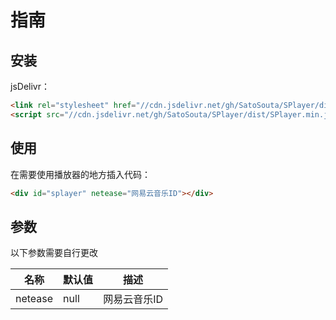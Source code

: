 # 指南

## 安装

jsDelivr：

```html
<link rel="stylesheet" href="//cdn.jsdelivr.net/gh/SatoSouta/SPlayer/dist/SPlayer.min.css" />
<script src="//cdn.jsdelivr.net/gh/SatoSouta/SPlayer/dist/SPlayer.min.js"></script>
```

## 使用

在需要使用播放器的地方插入代码：

```html
<div id="splayer" netease="网易云音乐ID"></div>
```

## 参数

以下参数需要自行更改

名称 | 默认值 | 描述
----|-------|----
netease|null|网易云音乐ID